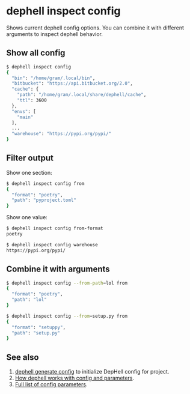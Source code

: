 # dephell inspect config

Shows current dephell config options. You can combine it with different arguments to inspect dephell behavior.

## Show all config

```bash
$ dephell inspect config
{
  "bin": "/home/gram/.local/bin",
  "bitbucket": "https://api.bitbucket.org/2.0",
  "cache": {
    "path": "/home/gram/.local/share/dephell/cache",
    "ttl": 3600
  },
  "envs": [
    "main"
  ],
  ...
  "warehouse": "https://pypi.org/pypi/"
}
```

## Filter output

Show one section:

```bash
$ dephell inspect config from
{
  "format": "poetry",
  "path": "pyproject.toml"
}

```

Show one value:

```bash
$ dephell inspect config from-format
poetry

$ dephell inspect config warehouse
https://pypi.org/pypi/
```

## Combine it with arguments

```bash
$ dephell inspect config --from-path=lol from
{
  "format": "poetry",
  "path": "lol"
}

$ dephell inspect config --from=setup.py from
{
  "format": "setuppy",
  "path": "setup.py"
}
```

## See also

1. [dephell generate config](cmd-generate-config) to initialize DepHell config for project.
1. [How dephell works with config and parameters](config).
1. [Full list of config parameters](params).
